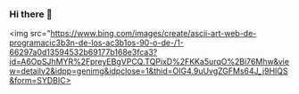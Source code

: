 ### Hi there 👋
<img src="https://www.bing.com/images/create/ascii-art-web-de-programacic3b3n-de-los-ac3b1os-90-o-de-/1-66297a0d13594532b69177b168e3fca3?id=A6OpSJhMYR%2FpreyEBgVPCQ.TQPixD%2FKKa5urqO%2Bi76Mhw&view=detailv2&idpp=genimg&idpclose=1&thid=OIG4.9uUvgZGFMs64J_j9HlQS&form=SYDBIC></img>
<!--
**afgsanchez/afgsanchez** is a ✨ _special_ ✨ repository because its `README.md` (this file) appears on your GitHub profile.

Here are some ideas to get you started:

- 🔭 I’m currently working on ...
- 🌱 I’m currently learning ...
- 👯 I’m looking to collaborate on ...
- 🤔 I’m looking for help with ...
- 💬 Ask me about ...
- 📫 How to reach me: ...
- 😄 Pronouns: ...
- ⚡ Fun fact: ...
-->
